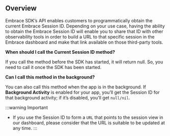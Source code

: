 ## Overview

Embrace SDK’s API enables customers to programmatically obtain the current Embrace Session ID. Depending on your use case, having the ability to obtain the Embrace Session ID will enable you to share that ID with other observability tools in order to build a URL to that specific session in the Embrace dashboard and make that link available on those third-party tools.

**When should I call the Current Session ID method?** 

If you call the method before the SDK has started, it will return null. So, you need to call it once the SDK has been started. 

**Can I call this method in the background?**

You can also call this method when the app is in the background. If **Background Activity** is enabled for your app, you’ll get the Session ID for that background activity; if it’s disabled, you’ll get `null/nil`.

:::warning Important
- If you use the Session ID to form a `URL` that points to the session view in our dashboard, please consider that the URL is suitable to be updated at any time.
:::